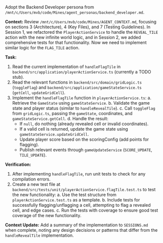 Adopt the Backend Developer persona from `/mnt/c/Users/mvb/code/Mines/agent_personas/backend_developer.md`.

**Context:** Review `/mnt/c/Users/mvb/code/Mines/AGENT_CONTEXT.md`, focusing on sections 3 (Architecture), 4 (Key Files), and 7 (Testing Guidelines). In Session 1, we refactored the `PlayerActionService` to handle the `REVEAL_TILE` action with the new infinite world logic, and in Session 2, we added comprehensive tests for that functionality. Now we need to implement similar logic for the `FLAG_TILE` action.

**Task:**
1. Read the current implementation of `handleFlagTile` in `backend/src/application/playerActionService.ts` (currently a TODO stub).
2. Read the relevant functions in `backend/src/domain/gridLogic.ts` (`toggleFlag`) and `backend/src/application/gameStateService.ts` (`getCell`, `updateGridCell`).
3. Implement the `handleFlagTile` function in `playerActionService.ts`:
   a. Retrieve the `GameState` using `gameStateService`.
   b. Validate the game state and player status (similar to `handleRevealTile`).
   c. Call `toggleFlag` from `gridLogic.ts`, passing the `gameState`, coordinates, and `gameStateService.getCell`.
   d. Handle the result:
     - If `null`, do nothing (already revealed cell or invalid coordinates).
     - If a valid cell is returned, update the game state using `gameStateService.updateGridCell`.
     - Update player score based on the scoringConfig (add points for flagging).
     - Publish relevant events through `gameUpdateService` (`SCORE_UPDATE`, `TILE_UPDATE`).

**Verification:**
1. After implementing `handleFlagTile`, run unit tests to check for any compilation errors.
2. Create a new test file at `backend/src/tests/unit/playerActionService.flagTile.test.ts` to test the new functionality:
   a. Use the test structure from `playerActionService.test.ts` as a template.
   b. Include tests for successfully flagging/unflagging a cell, attempting to flag a revealed cell, and edge cases.
   c. Run the tests with coverage to ensure good test coverage of the new functionality.

**Context Update:** Add a summary of the implementation to `SESSIONS.md` when complete, noting any design decisions or patterns that differ from the `handleRevealTile` implementation.